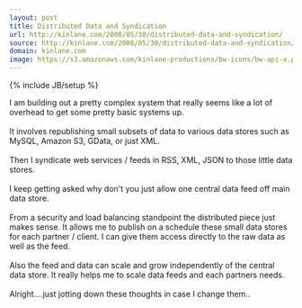 ```yaml
---
layout: post
title: Distributed Data and Syndication
url: http://kinlane.com/2008/05/30/distributed-data-and-syndication/
source: http://kinlane.com/2008/05/30/distributed-data-and-syndication/
domain: kinlane.com
image: https://s3.amazonaws.com/kinlane-productions/bw-icons/bw-api-a.png
---
```

{% include JB/setup %}<p>
     I am building out a pretty complex system that really seems like a lot of overhead to get some pretty basic systems up.
     <br />
     <br />
     It involves republishing small subsets of data to various data stores such as MySQL, Amazon S3, GData, or just XML.
     <br />
     <br />
     Then I syndicate web services / feeds in RSS, XML, JSON to those little data stores.
     <br />
     <br />
     I keep getting asked why don't you just allow one central data feed off main data store.
     <br />
     <br />
     From a security and load balancing standpoint the distributed piece just makes sense. It allows me to publish on a schedule these small data stores for each partner / client. I can give them access directly to the raw data as well as the feed.
     <br />
     <br />
     Also the feed and data can scale and grow independently of the central data store. It really helps me to scale data feeds and each partners needs.
     <br />
     <br />
     Alright....just jotting down these thoughts in case I change them..
</p>